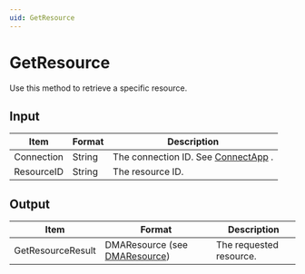 ```yaml
---
uid: GetResource
---
```


# GetResource

Use this method to retrieve a specific resource.

## Input

| Item       | Format | Description                                                                      |
|------------|--------|----------------------------------------------------------------------------------|
| Connection | String | The connection ID. See [ConnectApp](xref:ConnectApp) . |
| ResourceID | String | The resource ID.                                                                 |

## Output

| Item              | Format                                                                   | Description             |
|-------------------|--------------------------------------------------------------------------|-------------------------|
| GetResourceResult | DMAResource (see [DMAResource](xref:DMAResource)) | The requested resource. |

